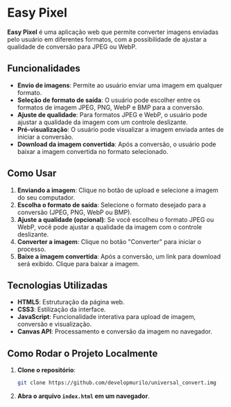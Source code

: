 # Easy Pixel

**Easy Pixel** é uma aplicação web que permite converter imagens enviadas pelo usuário em diferentes formatos, com a possibilidade de ajustar a qualidade de conversão para JPEG ou WebP.

## Funcionalidades

- **Envio de imagens**: Permite ao usuário enviar uma imagem em qualquer formato.
- **Seleção de formato de saída**: O usuário pode escolher entre os formatos de imagem JPEG, PNG, WebP e BMP para a conversão.
- **Ajuste de qualidade**: Para formatos JPEG e WebP, o usuário pode ajustar a qualidade da imagem com um controle deslizante.
- **Pré-visualização**: O usuário pode visualizar a imagem enviada antes de iniciar a conversão.
- **Download da imagem convertida**: Após a conversão, o usuário pode baixar a imagem convertida no formato selecionado.

## Como Usar

1. **Enviando a imagem**: Clique no botão de upload e selecione a imagem do seu computador.
2. **Escolha o formato de saída**: Selecione o formato desejado para a conversão (JPEG, PNG, WebP ou BMP).
3. **Ajuste a qualidade (opcional)**: Se você escolheu o formato JPEG ou WebP, você pode ajustar a qualidade da imagem com o controle deslizante.
4. **Converter a imagem**: Clique no botão "Converter" para iniciar o processo.
5. **Baixe a imagem convertida**: Após a conversão, um link para download será exibido. Clique para baixar a imagem.

## Tecnologias Utilizadas

- **HTML5**: Estruturação da página web.
- **CSS3**: Estilização da interface.
- **JavaScript**: Funcionalidade interativa para upload de imagem, conversão e visualização.
- **Canvas API**: Processamento e conversão da imagem no navegador.

## Como Rodar o Projeto Localmente

1. **Clone o repositório**:
    ```bash
    git clone https://github.com/developmurilo/universal_convert.img

    ```

2. **Abra o arquivo `index.html` em um navegador**.




